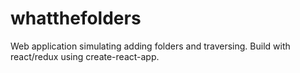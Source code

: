 # whatthefolders

Web application simulating adding folders and traversing.
Build with react/redux using create-react-app.
